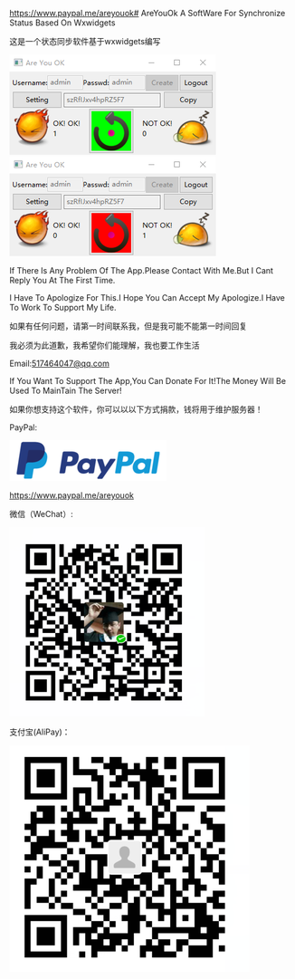 
https://www.paypal.me/areyouok# AreYouOk
A SoftWare For Synchronize Status Based On Wxwidgets

这是一个状态同步软件基于wxwidgets编写

![image](https://github.com/chenjie199234/AreYouOk/raw/master/screenshot/OKOK.png) ![image](https://github.com/chenjie199234/AreYouOk/raw/master/screenshot/NotOK.png)

If There Is Any Problem Of The App.Please Contact With Me.But I Cant Reply You At The First Time.

I Have To Apologize For This.I Hope You Can Accept My Apologize.I Have To Work To Support My Life.

如果有任何问题，请第一时间联系我，但是我可能不能第一时间回复

我必须为此道歉，我希望你们能理解，我也要工作生活

Email:517464047@qq.com

If You Want To Support The App,You Can Donate For It!The Money Will Be Used To MainTain The Server!

如果你想支持这个软件，你可以以以下方式捐款，钱将用于维护服务器！

PayPal:

![image](https://github.com/chenjie199234/AreYouOk/raw/master/donate/paypal.png)

https://www.paypal.me/areyouok

微信（WeChat）:

![image](https://github.com/chenjie199234/AreYouOk/raw/master/donate/wechat.png)

支付宝(AliPay)：

![image](https://github.com/chenjie199234/AreYouOk/raw/master/donate/alipay.png)
